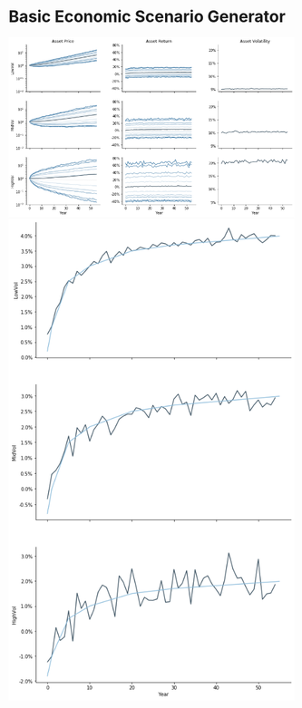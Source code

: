 # Basic Economic Scenario Generator




![alt text](https://github.com/pascal-winter/esg/blob/master/Esg_Percentile.png)
![alt text](https://github.com/pascal-winter/esg/blob/master/Esg_Returns.png?raw=true)
